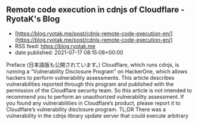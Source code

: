 ## Remote code execution in cdnjs of Cloudflare - RyotaK's Blog
 - [https://blog.ryotak.me/post/cdnjs-remote-code-execution-en/](https://blog.ryotak.me/post/cdnjs-remote-code-execution-en/)
 - RSS feed: https://blog.ryotak.me
 - date published: 2021-07-17 08:15:08+00:00

Preface (日本語版も公開されています。) Cloudflare, which runs cdnjs, is running a “Vulnerability Disclosure Program” on HackerOne, which allows hackers to perform vulnerability assessments. This article describes vulnerabilities reported through this program and published with the permission of the Cloudflare security team. So this article is not intended to recommend you to perform an unauthorized vulnerability assessment. If you found any vulnerabilities in Cloudflare’s product, please report it to Cloudflare’s vulnerability disclosure program. TL;DR There was a vulnerability in the cdnjs library update server that could execute arbitrary

